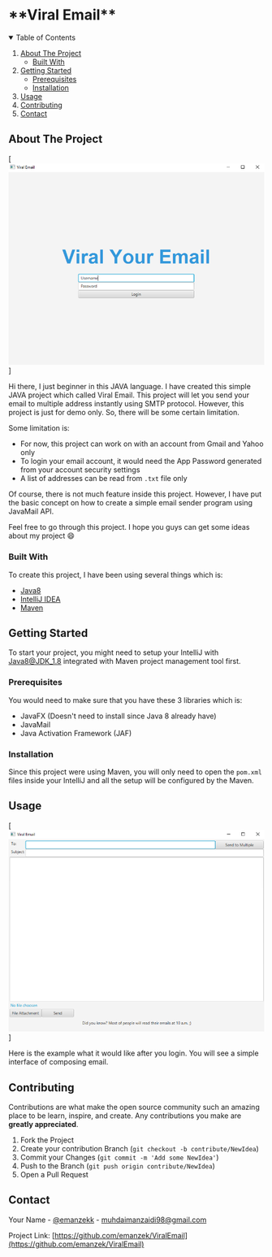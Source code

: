 <h1>**Viral Email**</h1>

<!-- TABLE OF CONTENTS -->
<details open="open">
  <summary>Table of Contents</summary>
  <ol>
    <li>
      <a href="#about-the-project">About The Project</a>
      <ul>
        <li><a href="#built-with">Built With</a></li>
      </ul>
    </li>
    <li>
      <a href="#getting-started">Getting Started</a>
      <ul>
        <li><a href="#prerequisites">Prerequisites</a></li>
        <li><a href="#installation">Installation</a></li>
      </ul>
    </li>
    <li><a href="#usage">Usage</a></li>
    <li><a href="#contributing">Contributing</a></li>
    <li><a href="#contact">Contact</a></li>
  </ol>
</details>

<!-- ABOUT THE PROJECT -->
## About The Project

[![Product Name Screen Shot][product-screenshot]]

Hi there, I just beginner in this JAVA language. I have created this simple JAVA project which called Viral Email. This project will let you send your email to multiple address instantly using SMTP protocol. However, this project is just for demo only. So, there will be some certain limitation.

Some limitation is:
* For now, this project can work on with an account from Gmail and Yahoo only
* To login your email account, it would need the App Password generated from your account security settings
* A list of addresses can be read from `.txt` file only

Of course, there is not much feature inside this project. However, I have put the basic concept on how to create a simple email sender program using JavaMail API.

Feel free to go through this project. I hope you guys can get some ideas about my project :smile:

### Built With

To create this project, I have been using several things which is:
* [Java8](https://www.oracle.com/java/technologies/javase/javase-jdk8-downloads.html)
* [IntelliJ IDEA](https://www.jetbrains.com/idea/)
* [Maven](https://maven.apache.org/)



<!-- GETTING STARTED -->
## Getting Started

To start your project, you might need to setup your IntelliJ with Java8@JDK_1.8 integrated with Maven project management tool first.

### Prerequisites

You would need to make sure that you have these 3 libraries which is:
* JavaFX (Doesn't need to install since Java 8 already have)
* JavaMail
* Java Activation Framework (JAF)

### Installation

Since this project were using Maven, you will only need to open the `pom.xml` files inside your IntelliJ and all the setup will be configured by the Maven.


<!-- USAGE EXAMPLES -->
## Usage

[![Product Name Screen Shot][product-screenshot2]]

Here is the example what it would like after you login. You will see a simple interface of composing email.



<!-- CONTRIBUTING -->
## Contributing

Contributions are what make the open source community such an amazing place to be learn, inspire, and create. Any contributions you make are **greatly appreciated**.

1. Fork the Project
2. Create your contribution Branch (`git checkout -b contribute/NewIdea`)
3. Commit your Changes (`git commit -m 'Add some NewIdea'`)
4. Push to the Branch (`git push origin contribute/NewIdea`)
5. Open a Pull Request



<!-- CONTACT -->
## Contact

Your Name - [@emanzekk](https://twitter.com/emanzekk) - muhdaimanzaidi98@gmail.com

Project Link: [https://github.com/emanzek/ViralEmail](https://github.com/emanzek/ViralEmail)

[product-screenshot]: images/screenshot1.png
[product-screenshot2]: images/screenshot2.png